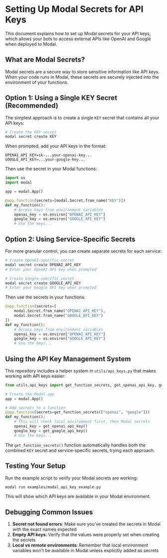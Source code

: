 # Setting Up Modal Secrets for API Keys

This document explains how to set up Modal secrets for your API keys, which allows your bots to access external APIs like OpenAI and Google when deployed to Modal.

## What are Modal Secrets?

Modal secrets are a secure way to store sensitive information like API keys. When your code runs in Modal, these secrets are securely injected into the environment of your functions.

## Option 1: Using a Single KEY Secret (Recommended)

The simplest approach is to create a single `KEY` secret that contains all your API keys:

```bash
# Create the KEY secret
modal secret create KEY
```

When prompted, add your API keys in the format:

```
OPENAI_API_KEY=sk-...your-openai-key...
GOOGLE_API_KEY=...your-google-key...
```

Then use the secret in your Modal functions:

```python
import os
import modal

app = modal.App()

@app.function(secrets=[modal.Secret.from_name("KEY")])
def my_function():
    # Access keys from environment variables
    openai_key = os.environ["OPENAI_API_KEY"]
    google_key = os.environ["GOOGLE_API_KEY"]
    # Use the keys...
```

## Option 2: Using Service-Specific Secrets

For more granular control, you can create separate secrets for each service:

```bash
# Create OpenAI-specific secret
modal secret create OPENAI_API_KEY
# Enter your OpenAI API key when prompted

# Create Google-specific secret
modal secret create GOOGLE_API_KEY
# Enter your Google API key when prompted
```

Then use the secrets in your functions:

```python
@app.function(secrets=[
    modal.Secret.from_name("OPENAI_API_KEY"),
    modal.Secret.from_name("GOOGLE_API_KEY")
])
def my_function():
    # Access keys from environment variables
    openai_key = os.environ["OPENAI_API_KEY"]
    google_key = os.environ["GOOGLE_API_KEY"]
    # Use the keys...
```

## Using the API Key Management System

This repository includes a helper system in `utils/api_keys.py` that makes working with API keys easier:

```python
from utils.api_keys import get_function_secrets, get_openai_api_key, get_google_api_key

# Create the Modal app
app = modal.App()

# Add secrets to a function
@app.function(secrets=get_function_secrets(["openai", "google"]))
def my_function():
    # This will check local environment first, then Modal secrets
    openai_key = get_openai_api_key()
    google_key = get_google_api_key()
    # Use the keys...
```

The `get_function_secrets()` function automatically handles both the combined `KEY` secret and service-specific secrets, trying each approach.

## Testing Your Setup

Run the example script to verify your Modal secrets are working:

```bash
modal run examples/modal_api_key_example.py
```

This will show which API keys are available in your Modal environment.

## Debugging Common Issues

1. **Secret not found errors**: Make sure you've created the secrets in Modal with the exact names expected
2. **Empty API keys**: Verify that the values were properly set when creating the secrets
3. **Local vs remote environments**: Remember that local environment variables won't be available in Modal unless explicitly added as secrets
